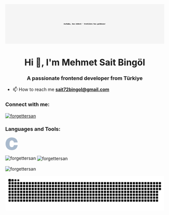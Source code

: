 ![MasterHead](https://github.com/ForGetterSan/assets-/blob/main/mehmet-banner-light.png)
<h1 align="center">Hi 👋, I'm Mehmet Sait Bingöl</h1>
<h3 align="center">A passionate frontend developer from Türkiye</h3>

- 📫 How to reach me **sait72bingol@gmail.com**

<h3 align="left">Connect with me:</h3>
<p align="left">
<a href="https://www.youtube.com/c/forgettersan" target="blank"><img align="center" src="https://raw.githubusercontent.com/rahuldkjain/github-profile-readme-generator/master/src/images/icons/Social/youtube.svg" alt="forgettersan" height="30" width="40" /></a>
</p>

<h3 align="left">Languages and Tools:</h3>
<p align="left"> <a href="https://www.cprogramming.com/" target="_blank" rel="noreferrer"> <img src="https://raw.githubusercontent.com/devicons/devicon/master/icons/c/c-original.svg" alt="c" width="40" height="40"/> </a> </p>

<p><img align="left" src="https://github-readme-stats.vercel.app/api/top-langs?username=forgettersan&show_icons=true&locale=en&layout=compact" alt="forgettersan" /></p>

<p>&nbsp;<img align="center" src="https://github-readme-stats.vercel.app/api?username=forgettersan&show_icons=true&locale=en" alt="forgettersan" /></p>

<p><img align="center" src="https://github-readme-streak-stats.herokuapp.com/?user=forgettersan&" alt="forgettersan" /></p>

![snake gif](https://github.com/ForGetterSan/ForGetterSan/blob/output/github-snake-dark.svg)
